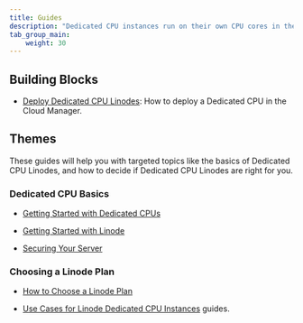 ```yaml
---
title: Guides
description: "Dedicated CPU instances run on their own CPU cores in the Linode infrastructure. These instances are a powerful solution for CPU-intensive applications such as video encoding, machine learning, and data analytics processing."
tab_group_main:
    weight: 30
---
```


## Building Blocks

- [Deploy Dedicated CPU Linodes](/docs/products/compute/dedicated-cpu/guides/deploy/): How to deploy a Dedicated CPU in the Cloud Manager.

## Themes

These guides will help you with targeted topics like the basics of Dedicated CPU Linodes, and how to decide if Dedicated CPU Linodes are right for you.

### Dedicated CPU Basics

- [Getting Started with Dedicated CPUs](/docs/platform/dedicated-cpu/getting-started-with-dedicated-cpu/)

- [Getting Started with Linode](/docs/getting-started/)

- [Securing Your Server](/docs/security/securing-your-server/)

### Choosing a Linode Plan

- [How to Choose a Linode Plan](/docs/platform/how-to-choose-a-linode-plan/#3-dedicated-cpu)

- [Use Cases for Linode Dedicated CPU Instances](/docs/platform/dedicated-cpu/dedicated-cpu-use-cases/) guides.